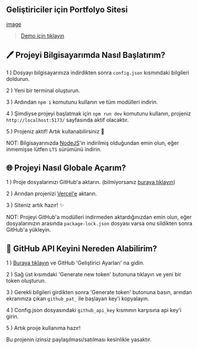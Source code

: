 ## Geliştiriciler için Portfolyo Sitesi


[image](https://github.com/user-attachments/assets/06173549-2320-4868-98e3-c3b4c08a467e)


> [Demo için tıklayın](https://Marcell.vercel.app/)

## 🖊️ Projeyi Bilgisayarımda Nasıl Başlatırım?
1 ) Dosyayı bilgisayarınıza indirdikten sonra `config.json` kısmındaki bilgileri doldurun.
  
2 ) Yeni bir terminal oluşturun.

3 ) Ardından `npm i` komutunu kullanın ve tüm modülleri indirin.

4 ) Şimdiyse projeyi başlatmak için `npm run dev` komutunu kullanın, projeniz `http://localhost:5173/` sayfasında aktif olacaktır.

5 ) Projeniz aktif! Artık kullanabilirsiniz 🚀

NOT: Bilgisayarınızda [NodeJS](https://nodejs.org/en)'in indirilmiş olduğundan emin olun, eğer inmemişse lütfen `LTS` sürümünü indirin.

## 🌐 Projeyi Nasıl Globale Açarım?
1 ) Proje dosyalarınızı GitHub'a aktarın. (bilmiyorsanız [buraya tıklayın](https://youtu.be/7xZ2hN5a9GA?si=lNyQzXUnzVUxH7WW))
  
2 ) Arından projenizi [Vercel'e](https://vercel.com/) aktarın.
  
3 ) Siteniz artık hazır! ✨

NOT: Projeyi GitHub'a modülleri indirmeden aktardığınızdan emin olun, eğer dosyalarınızın arasında `package-lock.json` dosyası varsa onu sildikten sonra GitHub'a yükleyin.

## 🔑 GitHub API Keyini Nereden Alabilirim?

1 ) [Buraya tıklayın](https://github.com/settings/tokens?type=beta) ve GitHub 'Geliştirici Ayarları' na gidin.

2 ) Sağ üst kısımdaki 'Generate new token' butonuna tıklayın ve yeni bir token oluşturun.

3 ) Gerekli bilgileri girdikten sonra 'Generate token' butonuna basın, arından ekranınıza çıkan `github_pat_` ile başlayan key'i kopyalayın.

4 ) Config.json dosyasındaki `github_api_key` kısmının karşısına api key'i girin.

5 ) Artık proıje kullanıma hazır!



Bu projenin izinsiz paylaşılması/satılması kesinlikle yasaktır.

